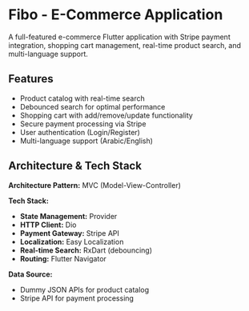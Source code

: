 # Fibo - E-Commerce Application

A full-featured e-commerce Flutter application with Stripe payment integration, shopping cart management, real-time product search, and multi-language support.

## Features

- Product catalog with real-time search
- Debounced search for optimal performance
- Shopping cart with add/remove/update functionality
- Secure payment processing via Stripe
- User authentication (Login/Register)
- Multi-language support (Arabic/English)

## Architecture & Tech Stack

**Architecture Pattern:** MVC (Model-View-Controller)

**Tech Stack:**
- **State Management:** Provider
- **HTTP Client:** Dio
- **Payment Gateway:** Stripe API
- **Localization:** Easy Localization
- **Real-time Search:** RxDart (debouncing)
- **Routing:** Flutter Navigator

**Data Source:**
- Dummy JSON APIs for product catalog
- Stripe API for payment processing
